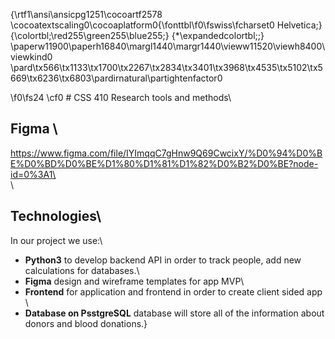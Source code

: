 {\rtf1\ansi\ansicpg1251\cocoartf2578
\cocoatextscaling0\cocoaplatform0{\fonttbl\f0\fswiss\fcharset0 Helvetica;}
{\colortbl;\red255\green255\blue255;}
{\*\expandedcolortbl;;}
\paperw11900\paperh16840\margl1440\margr1440\vieww11520\viewh8400\viewkind0
\pard\tx566\tx1133\tx1700\tx2267\tx2834\tx3401\tx3968\tx4535\tx5102\tx5669\tx6236\tx6803\pardirnatural\partightenfactor0

\f0\fs24 \cf0 # CSS 410 Research tools and methods\
##  Figma \
https://www.figma.com/file/IYImqqC7gHnw9Q69CwcixY/%D0%94%D0%BE%D0%BD%D0%BE%D1%80%D1%81%D1%82%D0%B2%D0%BE?node-id=0%3A1\
\
\
## Technologies\
In our project we use:\
 - **Python3** to develop backend  API in order to track people, add new calculations for databases.\
 -  **Figma** design and wireframe templates for app MVP\
 -  **Frontend**  for application and frontend in order to create client sided app \
 -  **Database on PsstgreSQL** database will store all of the information about donors and blood donations.}